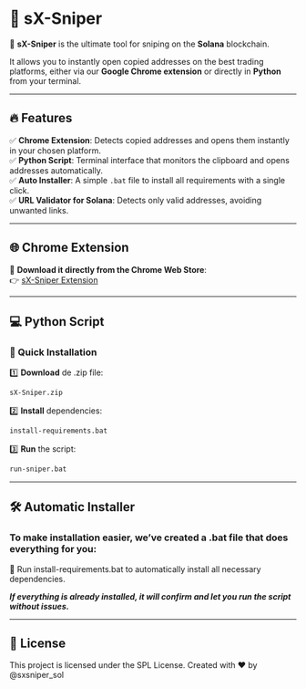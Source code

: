 # 🎯 sX-Sniper

🚀 **sX-Sniper** is the ultimate tool for sniping on the **Solana** blockchain.  

It allows you to instantly open copied addresses on the best trading platforms, either via our **Google Chrome extension** or directly in **Python** from your terminal.

---

## 🔥 Features

✅ **Chrome Extension**: Detects copied addresses and opens them instantly in your chosen platform.  
✅ **Python Script**: Terminal interface that monitors the clipboard and opens addresses automatically.  
✅ **Auto Installer**: A simple `.bat` file to install all requirements with a single click.  
✅ **URL Validator for Solana**: Detects only valid addresses, avoiding unwanted links.  

---

## 🌐 Chrome Extension

🔹 **Download it directly from the Chrome Web Store**:  
👉 [sX-Sniper Extension](https://chromewebstore.google.com/detail/sx-sniper/doinhgafoahkknaejiaccalhdffdfcjd)  

---

## 💻 Python Script

### 🚀 Quick Installation

1️⃣ **Download**  de .zip file: 
```bash
sX-Sniper.zip
```
2️⃣ **Install** dependencies:
```bash
install-requirements.bat
```
3️⃣ **Run** the script:
```bash
run-sniper.bat
```
---
## 🛠 Automatic Installer

### To make installation easier, we’ve created a .bat file that does everything for you:

🔹 Run install-requirements.bat to automatically install all necessary dependencies.

**_If everything is already installed, it will confirm and let you run the script without issues._**

---

## 📜 License

This project is licensed under the SPL License.
Created with ❤️ by @sxsniper_sol

